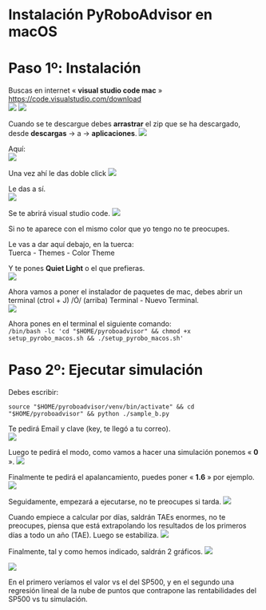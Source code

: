 # **Instalación PyRoboAdvisor en macOS**

# Paso 1º: Instalación

Buscas en internet « **visual studio code mac** »\
<https://code.visualstudio.com/download>\
![](assets/17604711438910.jpg)
![](assets/17604711503477.jpg)



Cuando se te descargue debes **arrastrar** el zip que se ha descargado,
desde **descargas** -\> a -\> **aplicaciones**.
![](assets/17604711621937.jpg)

Aquí:\
![](assets/17604711659843.jpg)

Una vez ahí le das doble click
![](assets/17604711703638.jpg)

Le das a sí.\
![](assets/17604711765906.jpg)

Se te abrirá visual studio code.
![](assets/17604711844014.jpg)

Si no te aparece con el mismo color que yo tengo no te preocupes.

Le vas a dar aquí debajo, en la tuerca:   
Tuerca - Themes - Color Theme

Y te pones **Quiet Light** o el que prefieras.\
![](assets/17604711915523.jpg)

Ahora vamos a poner el instalador de paquetes de mac, debes abrir un
terminal (ctrol + J) /Ó/ (arriba) Terminal - Nuevo Terminal.\
![](assets/17604711982510.jpg)

Ahora pones en el terminal el siguiente comando:\
`/bin/bash -lc 'cd "$HOME/pyroboadvisor" && chmod +x setup_pyrobo_macos.sh && ./setup_pyrobo_macos.sh'`

# Paso 2º: Ejecutar simulación

Debes escribir:

`source "$HOME/pyroboadvisor/venv/bin/activate" && cd "$HOME/pyroboadvisor" && python ./sample_b.py
`

Te pedirá Email y clave (key, te llegó a tu correo).  
![](assets/17604712642268.jpg)

Luego te pedirá el modo, como vamos a hacer una simulación ponemos «
**0** ».
![](assets/17604712726772.jpg)

Finalmente te pedirá el apalancamiento, puedes poner « **1.6** » por
ejemplo.
![](assets/17604713159055.jpg)

Seguidamente, empezará a ejecutarse, no te preocupes si tarda.
![](assets/17604713197812.jpg)

Cuando empiece a calcular por días, saldrán TAEs enormes, no te
preocupes, piensa que está extrapolando los resultados de los primeros
días a todo un año (TAE). Luego se estabiliza.
![](assets/17604713362054.jpg)

Finalmente, tal y como hemos indicado, saldrán 2 gráficos.
![](assets/17604713445277.jpg)

![](assets/17604713588636.jpg)

En el primero veríamos el valor vs el del SP500, y en el segundo una
regresión lineal de la nube de puntos que contrapone las rentabilidades
del SP500 vs tu simulación.   

